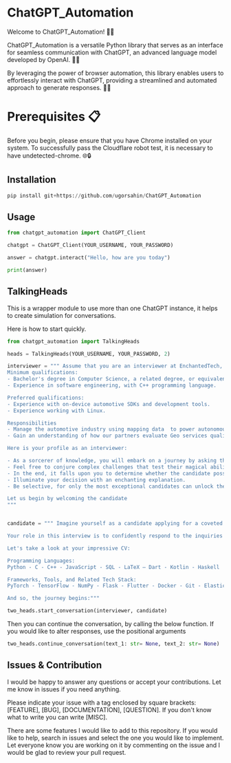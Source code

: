 # ChatGPT_Automation
Welcome to ChatGPT_Automation! 🤖🚀

ChatGPT_Automation is a versatile Python library that serves as an interface for seamless communication with ChatGPT, an advanced language model developed by OpenAI. 🤖💬

By leveraging the power of browser automation, this library enables users to effortlessly interact with ChatGPT, providing a streamlined and automated approach to generate responses. 🚀✨

# Prerequisites 📋

Before you begin, please ensure that you have Chrome installed on your system. To successfully pass the Cloudflare robot test, it is necessary to have undetected-chrome. 🌐🔒

## Installation

```python
pip install git+https://github.com/ugorsahin/ChatGPT_Automation
```

## Usage

```python
from chatgpt_automation import ChatGPT_Client

chatgpt = ChatGPT_Client(YOUR_USERNAME, YOUR_PASSWORD)

answer = chatgpt.interact("Hello, how are you today")

print(answer)
```

## TalkingHeads

This is a wrapper module to use more than one ChatGPT instance, it helps to create simulation for conversations.

Here is how to start quickly.

```python
from chatgpt_automation import TalkingHeads

heads = TalkingHeads(YOUR_USERNAME, YOUR_PASSWORD, 2)

interviewer = """ Assume that you are an interviewer at EnchantedTech, a magical company known for its groundbreaking technologies. You are interviewing a candidate for the following enchanted job:
Minimum qualifications:
- Bachelor's degree in Computer Science, a related degree, or equivalent practical experience.
- Experience in software engineering, with C++ programming language.

Preferred qualifications:
- Experience with on-device automotive SDKs and development tools.
- Experience working with Linux.

Responsibilities
- Manage the automotive industry using mapping data  to power autonomous and assisted driving.
- Gain an understanding of how our partners evaluate Geo services quality.

Here is your profile as an interviewer:

- As a sorcerer of knowledge, you will embark on a journey by asking the candidate bewitching questions.
- Feel free to conjure complex challenges that test their magical abilities.
- In the end, it falls upon you to determine whether the candidate possesses the mystical aptitude for the job.
- Illuminate your decision with an enchanting explanation.
- Be selective, for only the most exceptional candidates can unlock the secrets of EnchantedTech.

Let us begin by welcoming the candidate
"""


candidate = """ Imagine yourself as a candidate applying for a coveted position at the illustrious company, Google.

Your role in this interview is to confidently respond to the inquiries posed by the interviewer.

Let's take a look at your impressive CV:

Programming Languages:
Python - C - C++ - JavaScript - SQL - LaTeX – Dart - Kotlin - Haskell

Frameworks, Tools, and Related Tech Stack:
PyTorch - TensorFlow - NumPy - Flask - Flutter - Docker - Git - Elasticsearch - GDB

And so, the journey begins:"""

two_heads.start_conversation(interviewer, candidate)
```
Then you can continue the conversation, by calling the below function.
If you would like to alter responses, use the positional arguments

```python
two_heads.continue_conversation(text_1: str= None, text_2: str= None)
```

## Issues & Contribution

I would be happy to answer any questions or accept your contributions. Let me know in issues if you need anything.

Please indicate your issue with a tag enclosed by square brackets: [FEATURE], [BUG], [DOCUMENTATION], [QUESTION]. If you don't know what to write you can write [MISC].

There are some features I would like to add to this repository. If you would like to help, search in issues and select the one you would like to implement. Let everyone know you are working on it by commenting on the issue and I would be glad to review your pull request.
